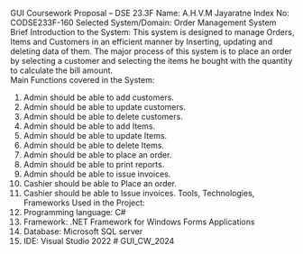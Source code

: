 GUI Coursework Proposal – DSE 23.3F 
Name: A.H.V.M Jayaratne 
Index No: CODSE233F-160 
Selected System/Domain: 
Order Management System 
Brief Introduction to the System: 
This system is designed to manage Orders, Items and Customers in an efficient manner by 
Inserting, updating and deleting data of them. The major process of this system is to place an order 
by selecting a customer and selecting the items he bought with the quantity to calculate the bill 
amount.  
Main Functions covered in the System: 
1. Admin should be able to add customers. 
2. Admin should be able to update customers. 
3. Admin should be able to delete customers.  
4. Admin should be able to add Items. 
5. Admin should be able to update Items. 
6. Admin should be able to delete Items.  
7. Admin should be able to place an order. 
8. Admin should be able to print reports. 
9. Admin should be able to issue invoices. 
10. Cashier should be able to Place an order. 
11. Cashier should be able to Issue invoices. 
Tools, Technologies, Frameworks Used in the Project:  
1. Programming language: C#  
2. Framework: .NET Framework for Windows Forms Applications  
3. Database: Microsoft SQL server   
4. IDE: Visual Studio 2022 # GUI_CW_2024
